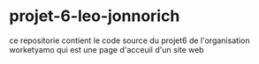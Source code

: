 # projet-6-leo-jonnorich
ce repositorie contient le code source du projet6 de l'organisation worketyamo qui est une page d'acceuil d'un site web
